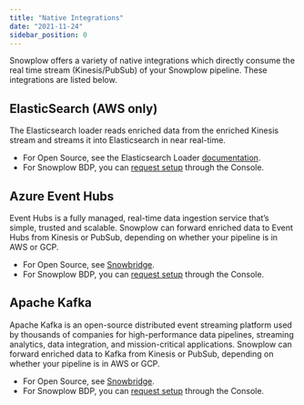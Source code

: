 ```yaml
---
title: "Native Integrations"
date: "2021-11-24"
sidebar_position: 0
---
```


Snowplow offers a variety of native integrations which directly consume the real time stream (Kinesis/PubSub) of your Snowplow pipeline. These integrations are listed below.

## ElasticSearch (AWS only)

The Elasticsearch loader reads enriched data from the enriched Kinesis stream and streams it into Elasticsearch in near real-time.

* For Open Source, see the Elasticsearch Loader [documentation](/docs/destinations/forwarding-events/elasticsearch/index.md).
* For Snowplow BDP, you can [request setup](https://console.snowplowanalytics.com/destinations/catalog) through the Console.

## Azure Event Hubs

Event Hubs is a fully managed, real-time data ingestion service that’s simple, trusted and scalable. Snowplow can forward enriched data to Event Hubs from Kinesis or PubSub, depending on whether your pipeline is in AWS or GCP.

* For Open Source, see [Snowbridge](/docs/destinations/forwarding-events/snowbridge/index.md).
* For Snowplow BDP, you can [request setup](https://console.snowplowanalytics.com/destinations/catalog) through the Console.

## Apache Kafka

Apache Kafka is an open-source distributed event streaming platform used by thousands of companies for high-performance data pipelines, streaming analytics, data integration, and mission-critical applications. Snowplow can forward enriched data to Kafka from Kinesis or PubSub, depending on whether your pipeline is in AWS or GCP.

* For Open Source, see [Snowbridge](/docs/destinations/forwarding-events/snowbridge/index.md).
* For Snowplow BDP, you can [request setup](https://console.snowplowanalytics.com/destinations/catalog) through the Console.
